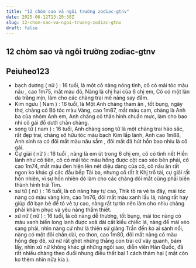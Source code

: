 ```yaml
---
title: "12 chòm sao và ngôi trường zodiac-gtnv"
date: 2025-06-12T13:20:38Z
slug: 12-chom-sao-va-ngoi-truong-zodiac-gtnv
draft: false
---
```


## 12 chòm sao và ngôi trường zodiac-gtnv

## Peiuheo123

- bạch dương ( nữ ) : 16 tuổi, là một cô nàng nóng tính, cô có mái tóc màu nâu , cao 1m75, mắt màu đỏ, Nàng là chị hai của 6 chị em, Cô có một làn da trăng mịn, làm cho các chàng trai mê nàng say đắm.
- Kim ngưu ( Nam ) : 16 tuổi, là Một Anh chàng tham ăn , tốt bụng, ngây thơ, chàng có Bộ tóc màu Vàng, cao 1m87, mắt màu cam, chàng là Anh ba của nhóm Anh em, Anh chàng có thân hình chuẩn mực, làm cho bao nhi cô gái đổ dưới chân chàng.
- song tử ( nam ) : 16 tuổi, Anh chàng song tử là một chàng trai háo sắc, rất đẹp trai, chàng sở hữu tóc màu bạch Kim lấp lánh, Anh cao 1m88, Anh sinh ra có đôi mắt màu nâu sẫm , đôi mắt đã hút hồn bao nhiu là cô gái.
- Cự giải ( nữ ) : 16 tuổi , nàng là em út trong 6 chị em, cô có tính nết Hiền lành như cô tiên, cô có mái tóc màu hồng được cột cao xéo bên phải, cô cao 1m74, mắt màu đen hiện lên nét diệu dàng của cô, cô nấu ăn rất ngon ko khác gì các đầu bếp Tài ba, nhưng cô rất ít Khj trổ tài, cự giải rất hồn nhiên, vì sự hồn nhiên đó làm cho các chàng đôi mắt cũng phải biến thành hình trái Tim.
- sư tử ( nữ ) : 16 tuổi, là cô nàng hay tự cao, Thik tỏ ra vẻ ta đây, mái tóc nàng có màu vàng kim, cao 1m76, đôi mắt màu xanh lẩu lá, nàng rất hay giúp đờ bạn bè để tỏ vẻ tự cao, nàng rất tự tin nên làm cho nhìu chàng phải khâm phục và yêu nàng thắm thiết.
- xử nữ ( nữ ) : 16 tuổi, là cô nàng dễ thương, tốt bụng, mái tóc nàng có màu xanh biển long lanh được xoã dài cắt kiểu chiếc lá, nàng để mái xéo sang phải, nhìn nàng cứ như là thiên sứ giáng Trần đến ko ai sánh nổi, nàng có một đôi chân dài, eo thon, cao 1m80, đôi mắt nàng có màu hồng đẹp đẽ, xử nữ rất ghét những thằng con trai cứ vây quanh, bám lấy, nhìn xử nữ không khác gì những ngôi sao, diễn viên Hàn Quốc, đã rất nhiều chàng theo đuổi nhưng điều thất bại 1 cách thảm hại ( mặt còn ko thèm nhìn nữa kìa ).